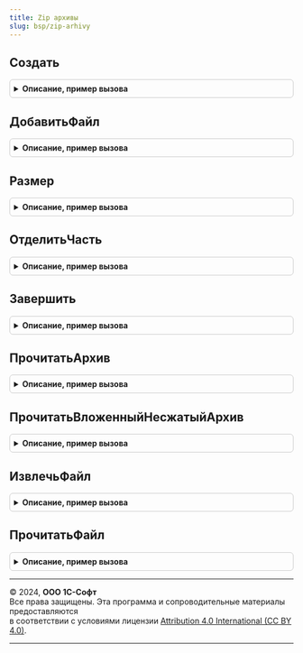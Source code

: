 ```yaml
---
title: Zip архивы
slug: bsp/zip-arhivy
---
```



## Создать
<details style="margin: 1em 0; padding: 0.5em; border: 1px solid #ccc; border-radius: 6px;">

<summary style="font-weight: bold; cursor: pointer;">Описание, пример вызова</summary>

```bsl

// Параметры:
// 	ИмяФайла - Строка
//
// Возвращаемое значение:
// 	Структура - Описание:
// * ИмяФайла - Строка
// * Размер - Число
// * РазмерКаталога - Число
// * Файлы - Массив Из см. ПрочитатьЗаписьКаталога
// * Поток - ФайловыйПоток
//
Функция Создать(ИмяФайла) Экспорт
```

Пример вызова
```bsl
Результат = ZipАрхивы.Создать(ИмяФайла) 
```
</details>

## ДобавитьФайл
<details style="margin: 1em 0; padding: 0.5em; border: 1px solid #ccc; border-radius: 6px;">

<summary style="font-weight: bold; cursor: pointer;">Описание, пример вызова</summary>

```bsl

// Параметры:
// 	Архив - см. Создать
// 	ИмяФайла - Строка
//
Процедура ДобавитьФайл(Архив, ИмяФайла) Экспорт
```

Пример вызова
```bsl
ZipАрхивы.ДобавитьФайл(Архив, ИмяФайла) 
```
</details>

## Размер
<details style="margin: 1em 0; padding: 0.5em; border: 1px solid #ccc; border-radius: 6px;">

<summary style="font-weight: bold; cursor: pointer;">Описание, пример вызова</summary>

```bsl

// Параметры:
//  Архив - см. Создать
//
// Возвращаемое значение:
//  Число
Функция Размер(Архив) Экспорт
```

Пример вызова
```bsl
Результат = ZipАрхивы.Размер(Архив) 
```
</details>

## ОтделитьЧасть
<details style="margin: 1em 0; padding: 0.5em; border: 1px solid #ccc; border-radius: 6px;">

<summary style="font-weight: bold; cursor: pointer;">Описание, пример вызова</summary>

```bsl

// Параметры:
// 	Архив - см. Создать
// 	ИмяФайла - Строка
//
Процедура ОтделитьЧасть(Архив, ИмяФайла) Экспорт
```

Пример вызова
```bsl
ZipАрхивы.ОтделитьЧасть(Архив, ИмяФайла) 
```
</details>

## Завершить
<details style="margin: 1em 0; padding: 0.5em; border: 1px solid #ccc; border-radius: 6px;">

<summary style="font-weight: bold; cursor: pointer;">Описание, пример вызова</summary>

```bsl

// Параметры:
// 	Архив - см. Создать
//
Процедура Завершить(Архив) Экспорт
```

Пример вызова
```bsl
ZipАрхивы.Завершить(Архив) 
```
</details>

## ПрочитатьАрхив
<details style="margin: 1em 0; padding: 0.5em; border: 1px solid #ccc; border-radius: 6px;">

<summary style="font-weight: bold; cursor: pointer;">Описание, пример вызова</summary>

```bsl

// Прочитать архив.
//
// Параметры:
//  Источник - ФайловыйПоток, ПотокВПамяти, УникальныйИдентификатор -
//  	источник архива, если УникальныйИдентификатор - то это файл в томе.
//
// Возвращаемое значение:
//	Структура:
//	 * КаталогФайлов - Соответствие из КлючИЗначение:
//		** Ключ - строка - имя файла.
//		** Значение - см. ПрочитатьЗаписьКаталога
//   * Источник - ФайловыйПоток, ПотокВПамяти, УникальныйИдентификатор -
//   * КонецКаталога - см. КонецКаталога
//   * Смещение - Число
//   * Размер - Число
//			  - Неопределено
Функция ПрочитатьАрхив(Источник) Экспорт
```

Пример вызова
```bsl
Результат = ZipАрхивы.ПрочитатьАрхив(Источник) 
```
</details>

## ПрочитатьВложенныйНесжатыйАрхив
<details style="margin: 1em 0; padding: 0.5em; border: 1px solid #ccc; border-radius: 6px;">

<summary style="font-weight: bold; cursor: pointer;">Описание, пример вызова</summary>

```bsl

// Параметры:
// 	ДанныеАрхива - см. ZipАрхивы.ПрочитатьАрхив
// 	ИмяФайла - Строка - имя файла в архиве
//
// Возвращаемое значение:
//  см. ПрочитатьАрхив
Функция ПрочитатьВложенныйНесжатыйАрхив(ДанныеАрхива, ИмяФайла) Экспорт
```

Пример вызова
```bsl
Результат = ZipАрхивы.ПрочитатьВложенныйНесжатыйАрхив(ДанныеАрхива, ИмяФайла) 
```
</details>

## ИзвлечьФайл
<details style="margin: 1em 0; padding: 0.5em; border: 1px solid #ccc; border-radius: 6px;">

<summary style="font-weight: bold; cursor: pointer;">Описание, пример вызова</summary>

```bsl

// Параметры:
//  ДанныеАрхива - см. ZipАрхивы.ПрочитатьАрхив
//  ИмяФайла - Строка
//  Каталог - Строка
//
// Возвращаемое значение:
//  Булево
Функция ИзвлечьФайл(ДанныеАрхива, ИмяФайла, Каталог) Экспорт
```

Пример вызова
```bsl
Результат = ZipАрхивы.ИзвлечьФайл(ДанныеАрхива, ИмяФайла, Каталог) 
```
</details>

## ПрочитатьФайл
<details style="margin: 1em 0; padding: 0.5em; border: 1px solid #ccc; border-radius: 6px;">

<summary style="font-weight: bold; cursor: pointer;">Описание, пример вызова</summary>

```bsl

// Прочитать файл
//
// Параметры:
// 	ДанныеАрхива - см. ZipАрхивы.ПрочитатьАрхив
//  ИмяФайла - Строка
//
// Возвращаемое значение:
//   ДвоичныеДанные, Неопределено - Прочитать файл
Функция ПрочитатьФайл(ДанныеАрхива, ИмяФайла) Экспорт
```

Пример вызова
```bsl
Результат = ZipАрхивы.ПрочитатьФайл(ДанныеАрхива, ИмяФайла) 
```
</details>

---

© 2024, **ООО 1С-Софт**  
Все права защищены. Эта программа и сопроводительные материалы предоставляются  
в соответствии с условиями лицензии [Attribution 4.0 International (CC BY 4.0)](https://creativecommons.org/licenses/by/4.0/legalcode).

---
